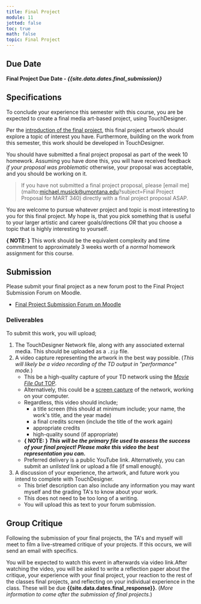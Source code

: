 ```yaml
---
title: Final Project
module: 11
jotted: false
toc: true
math: false
topic: Final Project
---
```



## Due Date

**Final Project Due Date - _{{site.data.dates.final_submission}}_**


## Specifications

To conclude your experience this semester with this course, you are be expected to create a final media art-based project, using TouchDesigner.

Per the [introduction of the final project]({{site.baseurl}}/modules/week-10/overview/), this final project artwork should explore a topic of interest you have. Furthermore, building on the work from this semester, this work should be developed in TouchDesigner.

You should have submitted a final project proposal as part of the week 10 homework. Assuming you have done this, you will have received feedback _if your proposal was problematic_ otherwise, your proposal was acceptable, and you should be working on it.

>If you have not submitted a final project proposal, please [email me](mailto:michael.musick@umontana.edu?subject=Final Project Proposal for MART 340) directly with a final project proposal ASAP.

You are welcome to pursue whatever project and topic is most interesting to you for this final project. My hope is, that you pick something that is useful to your larger artistic and career goals/directions _OR_ that you choose a topic that is highly interesting to yourself.

**{ NOTE: }** This work should be the equivalent complexity and time commitment to approximately 3 weeks worth of a _normal_ homework assignment for this course.



## Submission

Please submit your final project as a new forum post to the Final Project Submission Forum on Moodle.

- [Final Project Submission Forum on Moodle](https://moodle.umt.edu/mod/hsuforum/view.php?id=2447350)

### Deliverables

To submit this work, you will upload;

1. The TouchDesigner Network file, along with any associated external media. This should be uploaded as a `.zip` file.
2. A video capture representing the artwork in the best way possible. (_This will likely be a video recording of the TD output in "performance" mode._)
	- This be a high-quality capture of your TD network using the [_Movie File Out_ TOP]({{site.baseurl}}/modules/week-4/recordVideoOut/).
	- Alternatively, this could be a [screen capture]({{site.baseurl}}/modules/week-4/captureYourDisplay/) of the network, working on your computer.
	- Regardless, this video should include;
		- a title screen (this should at minimum include; your name, the work's title, and the year made)
		- a final credits screen (include the title of the work again)
		- appropriate credits
		- high-quality sound (if appropriate)
	- **{ NOTE: } _This will be the primary file used to assess the success of your final project! Please make this video the best representation you can._**
	- Preferred delivery is a public YouTube link. Alternatively, you can submit an _unlisted_ link or upload a file (if small enough).
3. A discussion of your experience, the artwork, and future work you intend to complete with TouchDesigner.
	- This brief description can also include any information you may want myself and the grading TA's to know about your work.
	- This does not need to be too long of a writing.
	- You will upload this as text to your forum submission.





## Group Critique

Following the submission of your final projects, the TA's and myself will meet to film a live-streamed critique of your projects. If this occurs, we will send an email with specifics.

You will be expected to watch this event in afterwards via video link.After watching the video, you will be asked to write a reflection paper about the critique, your experience with your final project, your reaction to the rest of the classes final projects, and reflecting on your individual experience in the class. These will be due **{{site.data.dates.final_response}}**. (_More information to come after the submission of final projects._)
